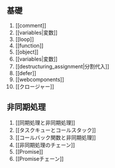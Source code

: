## 基礎
1. [[comment]]
2. [[variables|変数]]
3. [[loop]]
4. [[function]]
5. [[object]]
6. [[variables|変数]]
7. [[destructuring_assignment|分割代入]]
8. [[defer]]
9. [[webcomponents]]
10. [[クロージャー]]

## 非同期処理
1. [[同期処理と非同期処理]]
2. [[タスクキューとコールスタック]]
3. [[コールバック関数と非同期処理]]
4. [[非同期処理のチェーン]]
5. [[Promise]]
6. [[Promiseチェーン]]

